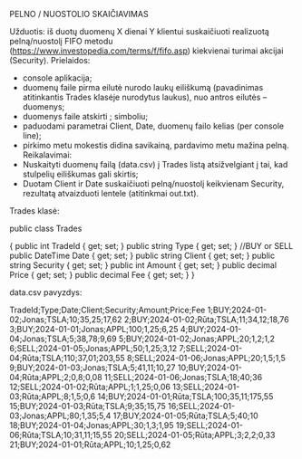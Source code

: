 PELNO / NUOSTOLIO SKAIČIAVIMAS

Užduotis: iš duotų duomenų X dienai Y klientui suskaičiuoti realizuotą pelną/nuostolį FIFO metodu
(https://www.investopedia.com/terms/f/fifo.asp) kiekvienai turimai akcijai (Security).
Prielaidos:
* console aplikacija;
* duomenų faile pirma eilutė nurodo laukų eiliškumą (pavadinimas atitinkantis Trades klasėje nurodytus
laukus), nuo antros eilutės – duomenys;
* duomenys faile atskirti ; simboliu;
* paduodami parametrai Client, Date, duomenų failo kelias (per console line);
* pirkimo metu mokestis didina savikainą, pardavimo metu mažina pelną.
Reikalavimai:
* Nuskaityti duomenų failą (data.csv) į Trades listą atsižvelgiant į tai, kad stulpelių eiliškumas gali skirtis;
* Duotam Client ir Date suskaičiuoti pelną/nuostolį keikvienam Security, rezultatą atvaizduoti lentele
(atitinkmai out.txt).

Trades klasė:

public class Trades

{
public int TradeId { get; set; }
public string Type { get; set; } //BUY or SELL
public DateTime Date { get; set; }
public string Client { get; set; }
public string Security { get; set; }
public int Amount { get; set; }
public decimal Price { get; set; }
public decimal Fee { get; set; }
}

data.csv pavyzdys:

TradeId;Type;Date;Client;Security;Amount;Price;Fee
1;BUY;2024-01-02;Jonas;TSLA;10;35,25;17,62
2;BUY;2024-01-02;Rūta;TSLA;11;34,12;18,76
3;BUY;2024-01-01;Jonas;APPL;100;1,25;6,25
4;BUY;2024-01-04;Jonas;TSLA;5;38,78;9,69
5;BUY;2024-01-02;Jonas;APPL;20;1,2;1,2
6;SELL;2024-01-05;Jonas;APPL;50;1,25;3,12
7;SELL;2024-01-04;Rūta;TSLA;110;37,01;203,55
8;SELL;2024-01-06;Jonas;APPL;20;1,5;1,5
9;BUY;2024-01-03;Jonas;TSLA;5;41,11;10,27
10;BUY;2024-01-04;Rūta;APPL;2;0,8;0,08
11;SELL;2024-01-06;Jonas;TSLA;18;40;36
12;SELL;2024-01-02;Rūta;APPL;1;1,25;0,06
13;SELL;2024-01-03;Rūta;APPL;8;1,5;0,6
14;BUY;2024-01-01;Rūta;TSLA;100;35,11;175,55
15;BUY;2024-01-03;Rūta;TSLA;9;35;15,75
16;SELL;2024-01-03;Jonas;APPL;80;1,35;5,4
17;BUY;2024-01-05;Rūta;TSLA;5;40;10
18;BUY;2024-01-04;Jonas;APPL;30;1,3;1,95
19;SELL;2024-01-06;Rūta;TSLA;10;31,11;15,55
20;SELL;2024-01-05;Rūta;APPL;3;2,2;0,33
21;BUY;2024-01-01;Rūta;APPL;10;1,25;0,62
